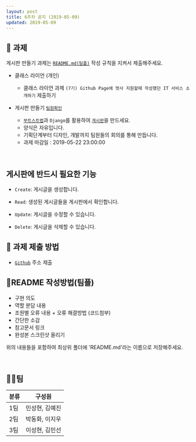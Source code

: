 ```yaml
---
layout: post
title: 6주차 공지 (2019-05-09)
updated: 2019-05-09
---
```



## 📝 과제
게시판 만들기 과제는 <a href="#readme_1">`README.md(팀플)`</a> 작성 규칙을 지켜서 제출해주세요.

- 클래스 라이언 (개인)
    - 클래스 라이언 과제 `(7기) Github Page에 멋사 지원할때 작성했던 IT 서비스 소개하기` 제출하기
    

- 게시판 만들기 <a href="#team">`팀원확인`</a>
    - [`부트스트랩`](https://getbootstrap.com/)과 `Django`를 활용하여 <a href="#bulletin">`게시판`</a>을 만드세요.
    - 양식은 자유입니다.
    - 기획단계부터 디자인, 개발까지 팀원들의 회의를 통해 만듭니다.
    - 과제 마감일 : 2019-05-22 23:00:00

<br>

<h2 id="bulletin">게시판에 반드시 필요한 기능</h2>

- `Create`: 게시글을 생성합니다.
    
- `Read`: 생성된 게시글들을 게시판에서 확인합니다.

- `Update`: 게시글을 수정할 수 있습니다.
    
- `Delete`: 게시글을 삭제할 수 있습니다.


## 📝 과제 제출 방법

- [`Github`](https://github.com) 주소 제출


<h2 id="readme_1">📄README 작성방법(팀플)</h2>

- 구현 의도
- 역할 분담 내용
- 조원별 오류 내용 + 오류 해결방법 (코드첨부)
- 간단한 소감
- 참고문서 링크
- 완성본 스크린샷 올리기

위의 내용들을 포함하여 최상위 폴더에 'README.md'라는 이름으로 저장해주세요.


<br>


<h2 id="team">💃🕺팀</h2>

| 	분류	| 구성원   |
| :----- | :-----------: |
| 1팀 | 민성현, 김예진 |
| 2팀 | 박동화, 이지우 |
| 3팀 | 이성현, 김민선 |


<br>
<br>

